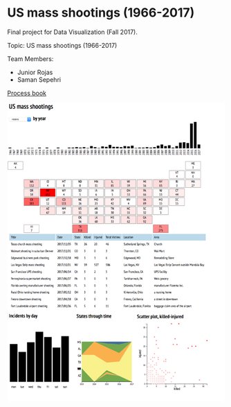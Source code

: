 # US mass shootings (1966-2017)
Final project for Data Visualization (Fall 2017).

Topic:
US mass shootings (1966-2017)

Team Members:
* Junior Rojas
* Saman Sepehri

[Process book](https://github.com/samansepehri/US-Mass-Shootings/blob/master/process-book.pdf)

![screenshot](media/screenshot.png)
